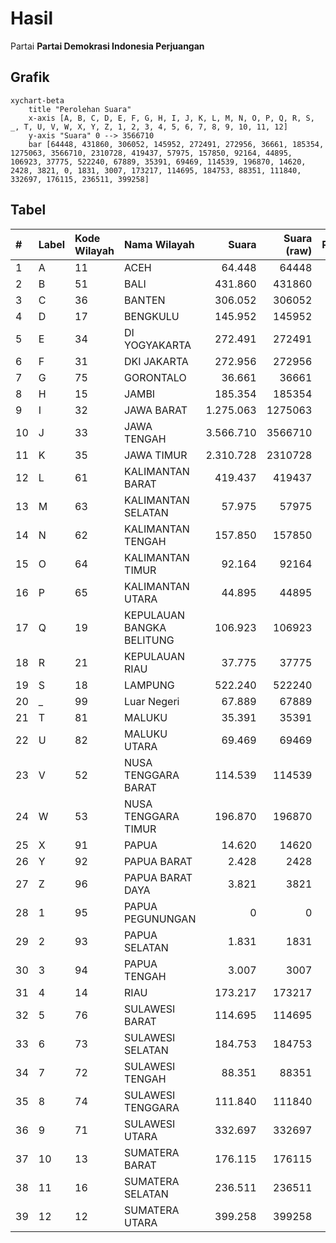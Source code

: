 # Hasil

Partai **Partai Demokrasi Indonesia Perjuangan**

## Grafik

```mermaid
xychart-beta
    title "Perolehan Suara"
    x-axis [A, B, C, D, E, F, G, H, I, J, K, L, M, N, O, P, Q, R, S, _, T, U, V, W, X, Y, Z, 1, 2, 3, 4, 5, 6, 7, 8, 9, 10, 11, 12]
    y-axis "Suara" 0 --> 3566710
    bar [64448, 431860, 306052, 145952, 272491, 272956, 36661, 185354, 1275063, 3566710, 2310728, 419437, 57975, 157850, 92164, 44895, 106923, 37775, 522240, 67889, 35391, 69469, 114539, 196870, 14620, 2428, 3821, 0, 1831, 3007, 173217, 114695, 184753, 88351, 111840, 332697, 176115, 236511, 399258]
```

## Tabel

| #  | Label | Kode Wilayah | Nama Wilayah              | Suara     | Suara (raw) | Persentase |
|:-- |:----- |:------------ |:------------------------- | ---------:| -----------:| ----------:|
| 1  | A     | 11           | ACEH                      | 64.448    | 64448       | 0,51       |
| 2  | B     | 51           | BALI                      | 431.860   | 431860      | 3,42       |
| 3  | C     | 36           | BANTEN                    | 306.052   | 306052      | 2,42       |
| 4  | D     | 17           | BENGKULU                  | 145.952   | 145952      | 1,16       |
| 5  | E     | 34           | DI YOGYAKARTA             | 272.491   | 272491      | 2,16       |
| 6  | F     | 31           | DKI JAKARTA               | 272.956   | 272956      | 2,16       |
| 7  | G     | 75           | GORONTALO                 | 36.661    | 36661       | 0,29       |
| 8  | H     | 15           | JAMBI                     | 185.354   | 185354      | 1,47       |
| 9  | I     | 32           | JAWA BARAT                | 1.275.063 | 1275063     | 10,09      |
| 10 | J     | 33           | JAWA TENGAH               | 3.566.710 | 3566710     | 28,23      |
| 11 | K     | 35           | JAWA TIMUR                | 2.310.728 | 2310728     | 18,29      |
| 12 | L     | 61           | KALIMANTAN BARAT          | 419.437   | 419437      | 3,32       |
| 13 | M     | 63           | KALIMANTAN SELATAN        | 57.975    | 57975       | 0,46       |
| 14 | N     | 62           | KALIMANTAN TENGAH         | 157.850   | 157850      | 1,25       |
| 15 | O     | 64           | KALIMANTAN TIMUR          | 92.164    | 92164       | 0,73       |
| 16 | P     | 65           | KALIMANTAN UTARA          | 44.895    | 44895       | 0,36       |
| 17 | Q     | 19           | KEPULAUAN BANGKA BELITUNG | 106.923   | 106923      | 0,85       |
| 18 | R     | 21           | KEPULAUAN RIAU            | 37.775    | 37775       | 0,30       |
| 19 | S     | 18           | LAMPUNG                   | 522.240   | 522240      | 4,13       |
| 20 | _     | 99           | Luar Negeri               | 67.889    | 67889       | 0,54       |
| 21 | T     | 81           | MALUKU                    | 35.391    | 35391       | 0,28       |
| 22 | U     | 82           | MALUKU UTARA              | 69.469    | 69469       | 0,55       |
| 23 | V     | 52           | NUSA TENGGARA BARAT       | 114.539   | 114539      | 0,91       |
| 24 | W     | 53           | NUSA TENGGARA TIMUR       | 196.870   | 196870      | 1,56       |
| 25 | X     | 91           | PAPUA                     | 14.620    | 14620       | 0,12       |
| 26 | Y     | 92           | PAPUA BARAT               | 2.428     | 2428        | 0,02       |
| 27 | Z     | 96           | PAPUA BARAT DAYA          | 3.821     | 3821        | 0,03       |
| 28 | 1     | 95           | PAPUA PEGUNUNGAN          | 0         | 0           | 0,00       |
| 29 | 2     | 93           | PAPUA SELATAN             | 1.831     | 1831        | 0,01       |
| 30 | 3     | 94           | PAPUA TENGAH              | 3.007     | 3007        | 0,02       |
| 31 | 4     | 14           | RIAU                      | 173.217   | 173217      | 1,37       |
| 32 | 5     | 76           | SULAWESI BARAT            | 114.695   | 114695      | 0,91       |
| 33 | 6     | 73           | SULAWESI SELATAN          | 184.753   | 184753      | 1,46       |
| 34 | 7     | 72           | SULAWESI TENGAH           | 88.351    | 88351       | 0,70       |
| 35 | 8     | 74           | SULAWESI TENGGARA         | 111.840   | 111840      | 0,89       |
| 36 | 9     | 71           | SULAWESI UTARA            | 332.697   | 332697      | 2,63       |
| 37 | 10    | 13           | SUMATERA BARAT            | 176.115   | 176115      | 1,39       |
| 38 | 11    | 16           | SUMATERA SELATAN          | 236.511   | 236511      | 1,87       |
| 39 | 12    | 12           | SUMATERA UTARA            | 399.258   | 399258      | 3,16       |



